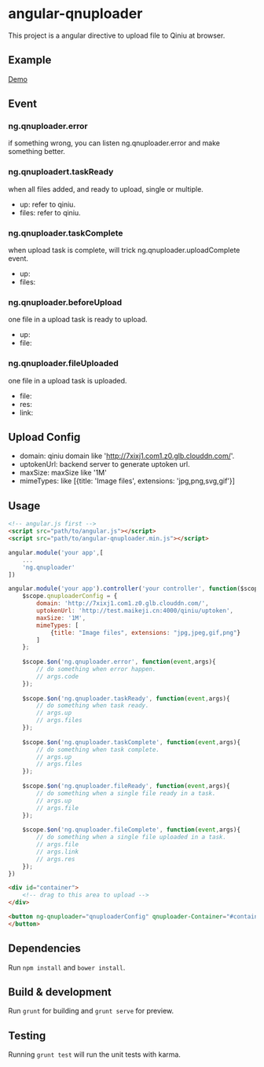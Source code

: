 # angular-qnuploader

This project is a angular directive to upload file to Qiniu at browser.

## Example
[Demo](https://dylike.github.io/angular-qnuploader)

## Event

### ng.qnuploader.error
if something wrong, you can listen ng.qnuploader.error and make something better.

### ng.qnuploadert.taskReady
when all files added, and ready to upload, single or multiple.
- up: refer to qiniu.
- files: refer to qiniu.

### ng.qnuploader.taskComplete
when upload task is complete, will trick ng.qnuploader.uploadComplete event.
- up:
- files:

### ng.qnuploader.beforeUpload
one file in a upload task is ready to upload.
- up:
- file:

### ng.qnuploader.fileUploaded
one file in a upload task is uploaded.
- file:
- res:
- link:

## Upload Config

- domain: qiniu domain like 'http://7xixj1.com1.z0.glb.clouddn.com/'.
- uptokenUrl: backend server to generate uptoken url.
- maxSize: maxSize like '1M'
- mimeTypes: like [{title: 'Image files', extensions: 'jpg,png,svg,gif'}]

## Usage

```html
<!-- angular.js first -->
<script src="path/to/angular.js"></script>
<script src="path/to/angular-qnuploader.min.js"></script>
```

```js
angular.module('your app',[
    ...
    'ng.qnuploader'
])
```

```js
angular.module('your app').controller('your controller', function($scope){
    $scope.qnuploaderConfig = {
        domain: 'http://7xixj1.com1.z0.glb.clouddn.com/',
        uptokenUrl: 'http://test.maikeji.cn:4000/qiniu/uptoken',
        maxSize: '1M',
        mimeTypes: [
            {title: "Image files", extensions: "jpg,jpeg,gif,png"}
        ]
    };
    
    $scope.$on('ng.qnuploader.error', function(event,args){
        // do something when error happen.
        // args.code
    });
    
    $scope.$on('ng.qnuploader.taskReady', function(event,args){
        // do something when task ready.
        // args.up
        // args.files
    });
    
    $scope.$on('ng.qnuploader.taskComplete', function(event,args){
        // do something when task complete.
        // args.up
        // args.files
    });
    
    $scope.$on('ng.qnuploader.fileReady', function(event,args){
        // do something when a single file ready in a task.
        // args.up
        // args.file
    });
    
    $scope.$on('ng.qnuploader.fileComplete', function(event,args){
        // do something when a single file uploaded in a task.
        // args.file
        // args.link
        // args.res
    });
})
```

```html
<div id="container">
    <!-- drag to this area to upload -->
</div>

<button ng-qnuploader="qnuploaderConfig" qnuploader-Container="#container">
</button>
```

## Dependencies

Run `npm install` and `bower install`.

## Build & development

Run `grunt` for building and `grunt serve` for preview.

## Testing

Running `grunt test` will run the unit tests with karma.
